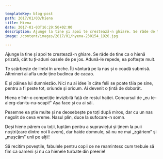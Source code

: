 ```yaml
---

templateKey: blog-post
path: 2017/01/03/hiena
title: Hiena
date: 2017-01-03T16:29:50+02:00
description: Ajunge la tine și apoi te crestează-n ghiare. Se râde de tine ca o hienă prizată, cât tu ți-aduni oasele de pe jos. Adună-le repede, ea poftește mult.Te scârbește de limbi în ureche. Îți v
image: /content/images/2017/01/hyena-230154_1920.jpg

---
```

Ajunge la tine și apoi te crestează-n ghiare. Se râde de tine ca o hienă prizată, cât tu ți-aduni oasele de pe jos. Adună-le repede, ea poftește mult.

Te scârbește de limbi în ureche. Îți vântură pe la nas și o coadă submisă. Altmineri ai afla unde ține budinca de cacao. 

E și pâinea lui dumniezăo. Nici nu ai idee în câte felii se poate tăia pe sine, pentru a fi peste tot, oriunde și oricum. Ai devenit o țintă de doborât.

Hiena e într-o competiție invizibilă față de restul haitei. Concursul de „eu te-alerg-dar-tu-nu-scapi!” Așa face și cu ai săi.

Pesemne ea știe multe și ne deosebește pe toți după miros, dar cu un nas negolit de ceva vreme. Nasul plin, duce la sufocare-n somn.

Deși hiene părem cu toții, luptăm pentru a supraviețui și ținem la puii noștri(care dintre noi îi avem), dar haide domnule, să nu ne mai „zgâriem” și „mușcăm” unii pe alții!

Să recitim poveștile, fabulele pentru copii ce ne reamintesc cum trebuie să fim ca oameni și nu ca hienele turbate din preerie!


